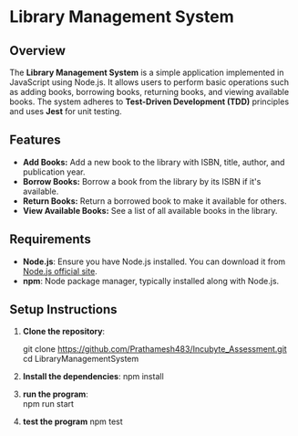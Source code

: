 # Library Management System

## Overview

The **Library Management System** is a simple application implemented in JavaScript using Node.js. It allows users to perform basic operations such as adding books, borrowing books, returning books, and viewing available books. The system adheres to **Test-Driven Development (TDD)** principles and uses **Jest** for unit testing.

## Features

- **Add Books:** Add a new book to the library with ISBN, title, author, and publication year.
- **Borrow Books:** Borrow a book from the library by its ISBN if it's available.
- **Return Books:** Return a borrowed book to make it available for others.
- **View Available Books:** See a list of all available books in the library.


## Requirements

- **Node.js**: Ensure you have Node.js installed. You can download it from [Node.js official site](https://nodejs.org/).
- **npm**: Node package manager, typically installed along with Node.js.

## Setup Instructions

1. **Clone the repository**:

   git clone https://github.com/Prathamesh483/Incubyte_Assessment.git
   cd LibraryManagementSystem


2. **Install the dependencies**:
   npm install


3. **run the program**:   
   npm run start


4. **test the program**
   npm test
